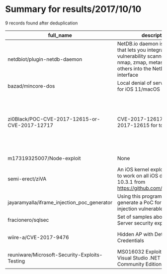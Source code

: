 
# Summary for results/2017/10/10
    
9 records found after deduplication

| full_name | description | html_url | matched_list | matched_count | pushed_at | size | stargazers_count | language | forks_count | vul_ids |
|-----------------------------------------------|-----------------------------------------------------------------------------------------------------------------------------------------------|------------------------------------------------------------------|----------------------------------|-----------------|---------------------------|--------|--------------------|-------------|---------------|--------------------------------------------------------|
| netdbiot/plugin-netdb-daemon | NetDB.io daemon is a plugin that lets you integrate vulnerability scanners like nmap, zmap, metasploit and others into the NetDB.io interface | https://github.com/netdbiot/plugin-netdb-daemon | ['metasploit module OR payload'] | 1 | 2017-10-10 05:24:36+00:00 | 9724 | 3 | JavaScript | 1 | [] |
| bazad/mincore-dos | Local denial of service exploit for iOS 11/macOS 10.13. | https://github.com/bazad/mincore-dos | ['exploit'] | 1 | 2017-10-10 07:09:06+00:00 | 2 | 10 | Makefile | 1 | [] |
| zi0Black/POC-CVE-2017-12615-or-CVE-2017-12717 | CVE-2017-12617 and CVE-2017-12615 for tomcat server | https://github.com/zi0Black/POC-CVE-2017-12615-or-CVE-2017-12717 | ['cve poc', 'cve-2'] | 2 | 2017-10-10 14:23:31+00:00 | 5 | 3 | Python | 1 | ['CVE-2017-12615', 'CVE-2017-12617', 'CVE-2017-12717'] |
| m17319325007/Node-exploit | None | https://github.com/m17319325007/Node-exploit | ['exploit'] | 1 | 2017-10-10 01:00:28+00:00 | 7 | 0 | JavaScript | 0 | [] |
| semi-erect/ziVA | An iOS kernel exploit designated to work on all iOS devices <= 10.3.1 from https://github.com/doadam/ziVA | https://github.com/semi-erect/ziVA | ['exploit'] | 1 | 2017-10-10 01:25:24+00:00 | 57 | 0 | Objective-C | 0 | [] |
| jayaramyalla/iframe_injection_poc_generator | Using this program you can generate a PoC for iframe injection vulnerable site | https://github.com/jayaramyalla/iframe_injection_poc_generator | ['vulnerability poc'] | 1 | 2017-10-10 08:29:12+00:00 | 0 | 0 | Python | 0 | [] |
| fracionero/sqlsec | Set of samples about SQL Server security exploits | https://github.com/fracionero/sqlsec | ['exploit'] | 1 | 2017-10-10 10:48:07+00:00 | 6 | 0 | | 0 | [] |
| wiire-a/CVE-2017-9476 | Hidden AP with Deterministic Credentials | https://github.com/wiire-a/CVE-2017-9476 | ['cve-2'] | 1 | 2017-10-10 11:26:40+00:00 | 2 | 5 | C | 1 | ['CVE-2017-9476'] |
| reuniware/Microsoft-Security-Exploits-Testing | MS016032 Exploit Test under Visual Studio .NET 2017 Community Edition | https://github.com/reuniware/Microsoft-Security-Exploits-Testing | ['exploit'] | 1 | 2017-10-10 11:31:20+00:00 | 13 | 0 | C# | 0 | [] |
